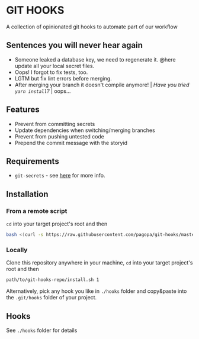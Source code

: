 # GIT HOOKS

A collection of opinionated git hooks to automate part of our workflow

## Sentences you will never hear again

- Someone leaked a database key, we need to regenerate it. @here update all your local secret files.
- Oops! I forgot to fix tests, too.
- LGTM but fix lint errors before merging.
- After merging your branch it doesn't compile anymore! | _Have you tried `yarn install`?_ | oops...

## Features

- Prevent from committing secrets
- Update dependencies when switching/merging branches
- Prevent from pushing untested code
- Prepend the commit message with the storyid

## Requirements

- `git-secrets` - see [here](https://github.com/awslabs/git-secrets) for more info.

## Installation

### From a remote script

`cd` into your target project's root and then

```bash
bash <(curl -s https://raw.githubusercontent.com/pagopa/git-hooks/master/install.sh)
```

### Locally

Clone this repository anywhere in your machine, `cd` into your target project's root and then

```bash
path/to/git-hooks-repo/install.sh 1
```

Alternatively, pick any hook you like in `./hooks` folder and copy&paste into the `.git/hooks` folder of your project.

## Hooks

See `./hooks` folder for details
